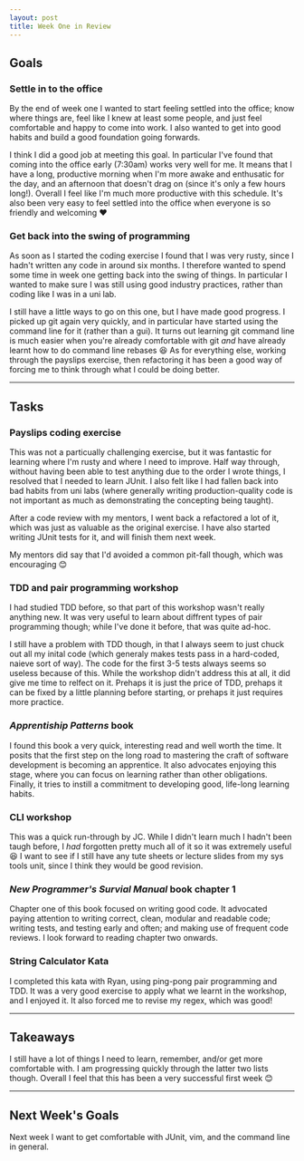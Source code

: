 ```yaml
---
layout: post
title: Week One in Review
---
```



## Goals

### Settle in to the office

By the end of week one I wanted to start feeling settled into the office; know where things are, feel like I knew at least some people, and just feel comfortable and happy to come into work. I also wanted to get into good habits and build a good foundation going forwards.

I think I did a good job at meeting this goal. In particular I've found that coming into the office early (7:30am) works very well for me. It means that I have a long, productive morning when I'm more awake and enthusatic for the day, and an afternoon that doesn't drag on (since it's only a few hours long!). Overall I feel like I'm much more productive with this schedule. It's also been very easy to feel settled into the office when everyone is so friendly and welcoming :heart:

### Get back into the swing of programming

As soon as I started the coding exercise I found that I was very rusty, since I hadn't written any code in around six months. I therefore wanted to spend some time in week one getting back into the swing of things. In particular I wanted to make sure I was still using good industry practices, rather than coding like I was in a uni lab.

I still have a little ways to go on this one, but I have made good progress. I picked up git again very quickly, and in particular have started using the command line for it (rather than a gui). It turns out learning git command line is much easier when you're already comfortable with git _and_ have already learnt how to do command line rebases :laughing: As for everything else, working through the payslips exercise, then refactoring it has been a good way of forcing me to think through what I could be doing better.

---

## Tasks

### Payslips coding exercise

This was not a particually challenging exercise, but it was fantastic for learning where I'm rusty and where I need to improve. Half way through, without having been able to test anything due to the order I wrote things, I resolved that I needed to learn JUnit. I also felt like I had fallen back into bad habits from uni labs (where generally writing production-quality code is not important as much as demonstrating the concepting being taught).

After a code review with my mentors, I went back a refactored a lot of it, which was just as valuable as the original exercise. I have also started writing JUnit tests for it, and will finish them next week.

My mentors did say that I'd avoided a common pit-fall though, which was encouraging :blush:

### TDD and pair programming workshop

I had studied TDD before, so that part of this workshop wasn't really anything new. It was very useful to learn about diffrent types of pair programming though; while I've done it before, that was quite ad-hoc.

I still have a problem with TDD though, in that I always seem to just chuck out all my inital code (which generaly makes tests pass in a hard-coded, naieve sort of way). The code for the first 3-5 tests always seems so useless because of this. While the workshop didn't address this at all, it did give me time to relfect on it. Prehaps it is just the price of TDD, prehaps it can be fixed by a little planning before starting, or prehaps it just requires more practice.

### _Apprentiship Patterns_ book

I found this book a very quick, interesting read and well worth the time. It posits that the first step on the long road to mastering the craft of software development is becoming an apprentice. It also advocates enjoying this stage, where you can focus on learning rather than other obligations. Finally, it tries to instill a commitment to developing good, life-long learning habits.

### CLI workshop

This was a quick run-through by JC. While I didn't learn much I hadn't been taugh before, I _had_ forgotten pretty much all of it so it was extremely useful :laughing: I want to see if I still have any tute sheets or lecture slides from my sys tools unit, since I think they would be good revision.

### _New Programmer's Survial Manual_ book chapter 1

Chapter one of this book focused on writing good code. It advocated paying attention to writing correct, clean, modular and readable code; writing tests, and testing early and often; and making use of frequent code reviews. I look forward to reading chapter two onwards.

### String Calculator Kata

I completed this kata with Ryan, using ping-pong pair programming and TDD. It was a very good exercise to apply what we learnt in the workshop, and I enjoyed it. It also forced me to revise my regex, which was good!

---

## Takeaways

I still have a lot of things I need to learn, remember, and/or get more comfortable with. I am progressing quickly through the latter two lists though. Overall I feel that this has been a very successful first week :blush:

---

## Next Week's Goals

Next week I want to get comfortable with JUnit, vim, and the command line in general.

